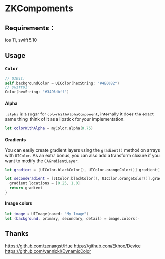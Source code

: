 # ZKCompoments

## Requirements：

ios 11, swift 5.10

## Usage

### `Color`

```swift
// UIKit: 
self.backgroundColor = UIColor(hexString: "#4B0082")
// swiftUI: 
Color(hexString: "#3498dbff")
```

#### Alpha
`.alpha` is a sugar for `colorWithAlphaComponent`, internally it does the exact same thing, think of it as a
lipstick for your implementation.
```swift
let colorWithAlpha = myColor.alpha(0.75)
```

#### Gradients
You can easily create gradient layers using the `gradient()` method on arrays with `UIColor`.
As an extra bonus, you can also add a transform closure if you want to modify the `CAGradientLayer`.

```swift
let gradient = [UIColor.blackColor(), UIColor.orangeColor()].gradient()

let secondGradient = [UIColor.blackColor(), UIColor.orangeColor()].gradient { gradient in
  gradient.locations = [0.25, 1.0]
  return gradient
}
```

#### Image colors
```swift
let image = UIImage(named: "My Image")
let (background, primary, secondary, detail) = image.colors()
```

## Thanks
https://github.com/zenangst/Hue
https://github.com/Ekhoo/Device
https://github.com/yannickl/DynamicColor
